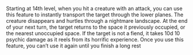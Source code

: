 Starting at 14th level, when you hit a creature with an 
attack, you can use this feature to instantly transport 
the target through the lower planes. The creature 
disappears and hurtles through a nightmare landscape.
At the end of your next turn, the target returns to the 
space it previously occupied, or the nearest unoccupied 
space. If the target is not a fiend, it takes 10d 10 psychic 
damage as it reels from  its horrific experience.
Once you use this feature, you can’t use it again until you finish a long rest
